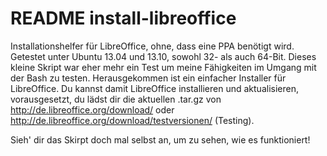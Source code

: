 README install-libreoffice
===================

Installationshelfer für LibreOffice, ohne, dass eine PPA benötigt wird.
Getestet unter Ubuntu 13.04 und 13.10, sowohl 32- als auch 64-Bit.
Dieses kleine Skript war eher mehr ein Test um meine Fähigkeiten im Umgang mit der Bash zu testen.
Herausgekommen ist ein einfacher Installer für LibreOffice.
Du kannst damit LibreOffice installieren und aktualisieren, vorausgesetzt, du lädst dir die
aktuellen .tar.gz von http://de.libreoffice.org/download/ oder http://de.libreoffice.org/download/testversionen/ (Testing).

Sieh' dir das Skirpt doch mal selbst an, um zu sehen, wie es funktioniert!
